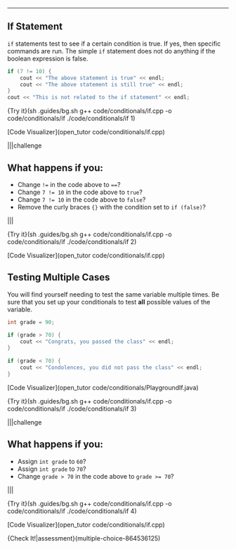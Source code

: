 ---

## If Statement

`if` statements test to see if a certain condition is true. If yes, then specific commands are run. The simple `if` statement does not do anything if the boolean expression is false.

```c++
if (7 != 10) {
    cout << "The above statement is true" << endl;
    cout << "The above statement is still true" << endl;
}
cout << "This is not related to the if statement" << endl;
```

{Try it}(sh .guides/bg.sh g++ code/conditionals/if.cpp -o code/conditionals/if ./code/conditionals/if 1)

[Code Visualizer](open_tutor code/conditionals/if.cpp)

|||challenge
## What happens if you:
* Change `!=` in the code above to `==`?
* Change `7 != 10` in the code above to `true`?
* Change `7 != 10` in the code above to `false`?
* Remove the curly braces `{}` with the condition set to `if (false)`?

|||

{Try it}(sh .guides/bg.sh g++ code/conditionals/if.cpp -o code/conditionals/if ./code/conditionals/if 2)

[Code Visualizer](open_tutor code/conditionals/if.cpp)

## Testing Multiple Cases

You will find yourself needing to test the same variable multiple times. Be sure that you set up your conditionals to test **all** possible values of the variable.

```c++
int grade = 90;

if (grade > 70) {
    cout << "Congrats, you passed the class" << endl;
}
    
if (grade < 70) {
    cout << "Condolences, you did not pass the class" << endl;
}
```

[Code Visualizer](open_tutor code/conditionals/PlaygroundIf.java)

{Try it}(sh .guides/bg.sh g++ code/conditionals/if.cpp -o code/conditionals/if ./code/conditionals/if 3)

|||challenge
## What happens if you:
* Assign `int grade` to `60`?
* Assign `int grade` to `70`?
* Change `grade > 70` in the code above to `grade >= 70`?

|||

{Try it}(sh .guides/bg.sh g++ code/conditionals/if.cpp -o code/conditionals/if ./code/conditionals/if 4)

[Code Visualizer](open_tutor code/conditionals/if.cpp)

{Check It!|assessment}(multiple-choice-864536125)
